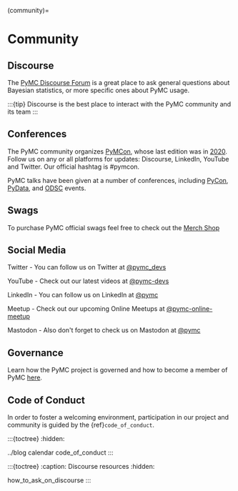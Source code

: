 (community)=
# Community

## Discourse

The [PyMC Discourse Forum](https://discourse.pymc.io/) is a great place to ask general questions about Bayesian statistics, or more specific ones about PyMC usage.

:::{tip}
Discourse is the best place to interact with the PyMC community and its team
:::

## Conferences

The PyMC community organizes [PyMCon](https://pymcon.com/), whose last edition was in [2020](https://pymc-devs.github.io/pymcon/). Follow us on any or all platforms for updates: Discourse, LinkedIn, YouTube and Twitter. Our official hashtag is #pymcon.

PyMC talks have been given at a number of conferences, including [PyCon](https://us.pycon.org/),
[PyData](https://pydata.org/events/), and [ODSC](https://odsc.com/) events.

## Swags

To purchase PyMC official swags feel free to check out the [Merch Shop](https://numfocus.myspreadshop.com/pymc+official+logo?idea=61f03c1df33f941d0307b965)

## Social Media

Twitter - You can follow us on Twitter at [@pymc_devs](https://twitter.com/pymc_devs)

YouTube - Check out our latest videos at [@pymc-devs](https://www.youtube.com/@pymc-devs)

LinkedIn - You can follow us on LinkedIn at [@pymc](https://www.linkedin.com/company/pymc/)

Meetup - Check out our upcoming Online Meetups at [@pymc-online-meetup](https://www.meetup.com/pymc-online-meetup/)

Mastodon - Also don't forget to check us on Mastodon at [@pymc](https://bayes.club/@pymc)

## Governance

Learn how the PyMC project is governed and how to become a member of PyMC [here](https://github.com/pymc-devs/pymc/blob/main/GOVERNANCE.md).

## Code of Conduct

In order to foster a welcoming environment, participation in our project and community is guided by the {ref}`code_of_conduct`.

:::{toctree}
:hidden:

../blog
calendar
code_of_conduct
:::

:::{toctree}
:caption: Discourse resources
:hidden:

how_to_ask_on_discourse
:::
